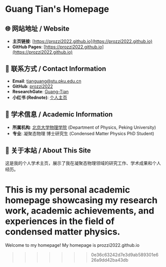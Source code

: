 # Guang Tian's Homepage

## 🌐 网站地址 / Website

- **主页链接**: [https://prozzi2022.github.io](https://prozzi2022.github.io)
- **GitHub Pages**: [https://prozzi2022.github.io](https://prozzi2022.github.io)

## 📧 联系方式 / Contact Information

- **Email**: [tianguang@stu.pku.edu.cn](mailto:tianguang@stu.pku.edu.cn)
- **GitHub**: [prozzi2022](https://github.com/prozzi2022)
- **ResearchGate**: [Guang-Tian](https://www.researchgate.net/profile/Guang-Tian-5)
- **小红书 (Rednote)**: [个人主页](https://www.xiaohongshu.com/user/profile/5f0d1bdc0000000001000269)

## 🏫 学术信息 / Academic Information

- **所属机构**: [北京大学物理学院](https://www.phy.pku.edu.cn/) (Department of Physics, Peking University)
- **专业**: 凝聚态物理 博士研究生 (Condensed Matter Physics PhD Student)

## 📝 关于本站 / About This Site

这是我的个人学术主页，展示了我在凝聚态物理领域的研究工作、学术成果和个人经历。

This is my personal academic homepage showcasing my research work, academic achievements, and experiences in the field of condensed matter physics.
=======
Welcome to my homepage!
My homepage is prozzi2022.github.io
>>>>>>> 0e36c63242d7e3d9ab589301e626a9dd42ba43db
